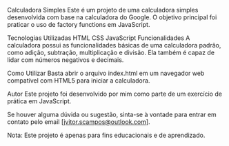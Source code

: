 Calculadora Simples
Este é um projeto de uma calculadora simples desenvolvida com base na calculadora do Google. O objetivo principal foi praticar o uso de factory functions em JavaScript.

Tecnologias Utilizadas
HTML
CSS
JavaScript
Funcionalidades
A calculadora possui as funcionalidades básicas de uma calculadora padrão, como adição, subtração, multiplicação e divisão. Ela também é capaz de lidar com números negativos e decimais.

Como Utilizar
Basta abrir o arquivo index.html em um navegador web compatível com HTML5 para iniciar a calculadora.

Autor
Este projeto foi desenvolvido por mim como parte de um exercício de prática em JavaScript.

Se houver alguma dúvida ou sugestão, sinta-se à vontade para entrar em contato pelo email [jvitor.scampos@outlook.com].

Nota: Este projeto é apenas para fins educacionais e de aprendizado.